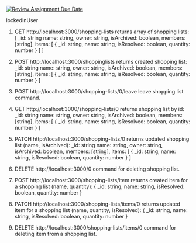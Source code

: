 [![Review Assignment Due Date](https://classroom.github.com/assets/deadline-readme-button-22041afd0340ce965d47ae6ef1cefeee28c7c493a6346c4f15d667ab976d596c.svg)](https://classroom.github.com/a/mI_B31_F)

lockedInUser

1. GET http://localhost:3000/shopping-lists
    returns array of shopping lists:
    [
        _id: string
        name: string,
        owner: string,
        isArchived: boolean,
        members: [string],
        items: [
            {
                _id: string,
                name: string,
                isResolved: boolean,
                quantity: number
            }
        ]
    ]

3. POST http://localhost:3000/shoppinglists
    returns created shopping list:
    _id: string
    name: string,
    owner: string,
    isArchived: boolean,
    members: [string],
    items: [
        {
            _id: string,
            name: string,
            isResolved: boolean,
            quantity: number
        }
    ]

4. POST http://localhost:3000/shopping-lists/0/leave
    leave shopping list command.

5. GET http://localhost:3000/shopping-lists/0
    returns shopping list by id:
    _id: string
    name: string,
    owner: string,
    isArchived: boolean,
    members: [string],
    items: [
        {
            _id: string,
            name: string,
            isResolved: boolean,
            quantity: number
        }
    ]

6. PATCH http://localhost:3000/shopping-lists/0
    returns updated shopping list (name, isArchived):
    _id: string
    name: string,
    owner: string,
    isArchived: boolean,
    members: [string],
    items: [
        {
            _id: string,
            name: string,
            isResolved: boolean,
            quantity: number
        }
    ]

7. DELETE http://localhost:3000/0
    command for deleting shopping list.

8. POST http://localhost:3000/shopping-lists/item
    returns created item for a shopping list (name, quantity):
    {
        _id: string,
        name: string,
        isResolved: boolean,
        quantity: number
    }

9. PATCH http://localhost:3000/shopping-lists/items/0
    returns updated item for a shopping list (name, quantity, isResolved):
    {
        _id: string,
        name: string,
        isResolved: boolean,
        quantity: number
    }

10. DELETE http://localhost:3000/shopping-lists/items/0
    command for deleting item from a shopping list.